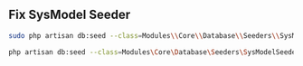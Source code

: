 
## Fix SysModel Seeder 


````bash
sudo php artisan db:seed --class=Modules\\Core\\Database\\Seeders\\SysModelSeeder
````

````bash
php artisan db:seed --class=Modules\Core\Database\Seeders\SysModelSeeder
````
